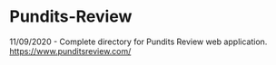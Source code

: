 # Pundits-Review
11/09/2020 - Complete directory for Pundits Review web application. https://www.punditsreview.com/
